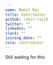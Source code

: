 ```yaml
---
name: Rohit Raj
title: Contributor
github: rohit-raj25
twitter: ""
linkedin: ""
slack: ""
joining_date: ""
role: contributor
---
```


Still waiting for this
